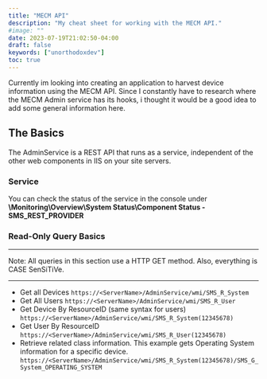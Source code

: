 ```yaml
---
title: "MECM API"
description: "My cheat sheet for working with the MECM API."
#image: ""
date: 2023-07-19T21:02:50-04:00
draft: false
keywords: ["unorthodoxdev"]
toc: true
---
```


Currently im looking into creating an application to harvest device information using the MECM API. Since I constantly have to research where the MECM Admin service has its hooks, i thought it would be a good idea to add some general information here.

## The Basics

The AdminService is a REST API that runs as a service, independent of the other web components in IIS on your site servers.

### Service

You can check the status of the service in the console under **\Monitoring\Overview\System Status\Component Status - SMS_REST_PROVIDER**

### Read-Only Query Basics

---

Note: All queries in this section use a HTTP GET method. Also, everything is CASE SenSiTiVe.

---

-   Get all Devices `https://<ServerName>/AdminService/wmi/SMS_R_System`
-   Get All Users `https://<ServerName>/AdminService/wmi/SMS_R_User`
-   Get Device By ResourceID (same syntax for users) `https://<ServerName>/AdminService/wmi/SMS_R_System(12345678)`
-   Get User By ResourceID `https://<ServerName>/AdminService/wmi/SMS_R_User(12345678)`
-   Retrieve related class information. This example gets Operating System information for a specific device. `https://<ServerName>/AdminService/wmi/SMS_R_System(12345678)/SMS_G_System_OPERATING_SYSTEM`